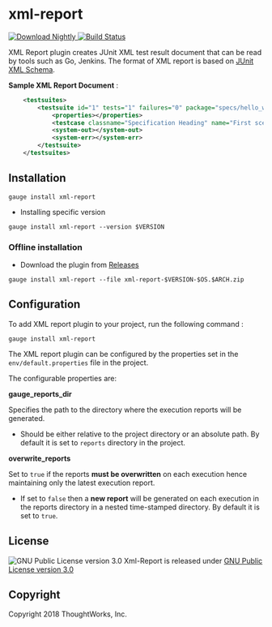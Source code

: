 xml-report
==========

 [ ![Download Nightly](https://api.bintray.com/packages/gauge/xml-report/Nightly/images/download.svg) ](https://bintray.com/gauge/xml-report/Nightly/_latestVersion) [![Build Status](https://travis-ci.org/getgauge/xml-report.svg?branch=master)](https://travis-ci.org/getgauge/xml-report)

XML Report plugin creates JUnit XML test result document that can be
read by tools such as Go, Jenkins. The format of
XML report is based on [JUnit XML Schema](https://windyroad.com.au/dl/Open%20Source/JUnit.xsd).

**Sample XML Report Document** :

```xml
    <testsuites>
        <testsuite id="1" tests="1" failures="0" package="specs/hello_world.spec" time="0.002" timestamp="2015-09-09T13:52:00" name="Specification Heading" errors="0" hostname="INcomputer.local">
            <properties></properties>
            <testcase classname="Specification Heading" name="First scenario" time="0.001"></testcase>
            <system-out></system-out>
            <system-err></system-err>
        </testsuite>
    </testsuites>
```


Installation
------------

````
gauge install xml-report
````

* Installing specific version

```
gauge install xml-report --version $VERSION
```

### Offline installation

* Download the plugin from [Releases](https://github.com/getgauge/xml-report/releases)
```
gauge install xml-report --file xml-report-$VERSION-$OS.$ARCH.zip
```

Configuration
------------

To add XML report plugin to your project, run the following command :

```
gauge install xml-report
```

The XML report plugin can be configured by the properties set in the
``env/default.properties`` file in the project.

The configurable properties are:

**gauge_reports_dir**

Specifies the path to the directory where the execution reports will be generated.

-  Should be either relative to the project directory or an absolute
   path. By default it is set to `reports` directory in the project.

**overwrite_reports**

Set to `true` if the reports **must be overwritten** on each execution hence maintaining only the latest
execution report.

-  If set to `false` then a **new report** will be generated on each
   execution in the reports directory in a nested time-stamped
   directory. By default it is set to `true`.


License
-------

![GNU Public License version 3.0](http://www.gnu.org/graphics/gplv3-127x51.png)
Xml-Report is released under [GNU Public License version 3.0](http://www.gnu.org/licenses/gpl-3.0.txt)

Copyright
---------

Copyright 2018 ThoughtWorks, Inc.


